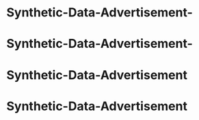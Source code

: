 # Synthetic-Data-Advertisement-
# Synthetic-Data-Advertisement-
# Synthetic-Data-Advertisement
# Synthetic-Data-Advertisement
